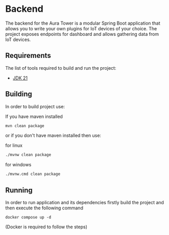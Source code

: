 # Backend

The backend for the Aura Tower is a modular Spring Boot application that allows you to write your own plugins for IoT devices of your choice. The project exposes endpoints for dashboard and allows gathering data from IoT devices. 


## Requirements

The list of tools required to build and run the project:

* [JDK 21](https://openjdk.java.net/projects/jdk/21/)

## Building

In order to build project use:

If you have maven installed
```bash
mvn clean package
```

or if you don't have maven installed then use:


for linux
```bash
./mvnw clean package
```

for windows
```bash
./mvnw.cmd clean package
```

## Running

In order to run application and its dependencies firstly build the project and then execute the following command 
```
docker compose up -d
```

(Docker is required to follow the steps)
